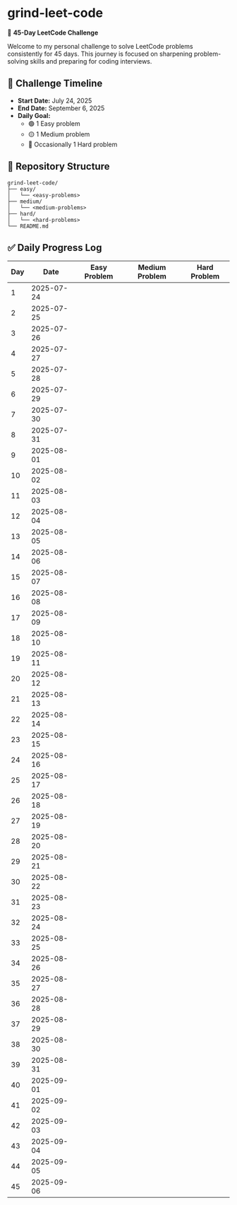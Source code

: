 # grind-leet-code

🎯 **45-Day LeetCode Challenge**

Welcome to my personal challenge to solve LeetCode problems consistently for 45 days. This journey is focused on sharpening problem-solving skills and preparing for coding interviews.

## 📅 Challenge Timeline
- **Start Date:** July 24, 2025
- **End Date:** September 6, 2025
- **Daily Goal:**
  - 🟢 1 Easy problem
  - 🟡 1 Medium problem
  - 🔴 Occasionally 1 Hard problem

## 📁 Repository Structure
```
grind-leet-code/
├── easy/
│   └── <easy-problems>
├── medium/
│   └── <medium-problems>
├── hard/
│   └── <hard-problems>
└── README.md
```

## ✅ Daily Progress Log
| Day | Date       | Easy Problem      | Medium Problem     | Hard Problem    |
|-----|------------|-------------------|--------------------|-----------------|
| 1   | 2025-07-24 |                   |                    |                 |
| 2   | 2025-07-25 |                   |                    |                 |
| 3   | 2025-07-26 |                   |                    |                 |
| 4   | 2025-07-27 |                   |                    |                 |
| 5   | 2025-07-28 |                   |                    |                 |
| 6   | 2025-07-29 |                   |                    |                 |
| 7   | 2025-07-30 |                   |                    |                 |
| 8   | 2025-07-31 |                   |                    |                 |
| 9   | 2025-08-01 |                   |                    |                 |
| 10  | 2025-08-02 |                   |                    |                 |
| 11  | 2025-08-03 |                   |                    |                 |
| 12  | 2025-08-04 |                   |                    |                 |
| 13  | 2025-08-05 |                   |                    |                 |
| 14  | 2025-08-06 |                   |                    |                 |
| 15  | 2025-08-07 |                   |                    |                 |
| 16  | 2025-08-08 |                   |                    |                 |
| 17  | 2025-08-09 |                   |                    |                 |
| 18  | 2025-08-10 |                   |                    |                 |
| 19  | 2025-08-11 |                   |                    |                 |
| 20  | 2025-08-12 |                   |                    |                 |
| 21  | 2025-08-13 |                   |                    |                 |
| 22  | 2025-08-14 |                   |                    |                 |
| 23  | 2025-08-15 |                   |                    |                 |
| 24  | 2025-08-16 |                   |                    |                 |
| 25  | 2025-08-17 |                   |                    |                 |
| 26  | 2025-08-18 |                   |                    |                 |
| 27  | 2025-08-19 |                   |                    |                 |
| 28  | 2025-08-20 |                   |                    |                 |
| 29  | 2025-08-21 |                   |                    |                 |
| 30  | 2025-08-22 |                   |                    |                 |
| 31  | 2025-08-23 |                   |                    |                 |
| 32  | 2025-08-24 |                   |                    |                 |
| 33  | 2025-08-25 |                   |                    |                 |
| 34  | 2025-08-26 |                   |                    |                 |
| 35  | 2025-08-27 |                   |                    |                 |
| 36  | 2025-08-28 |                   |                    |                 |
| 37  | 2025-08-29 |                   |                    |                 |
| 38  | 2025-08-30 |                   |                    |                 |
| 39  | 2025-08-31 |                   |                    |                 |
| 40  | 2025-09-01 |                   |                    |                 |
| 41  | 2025-09-02 |                   |                    |                 |
| 42  | 2025-09-03 |                   |                    |                 |
| 43  | 2025-09-04 |                   |                    |                 |
| 44  | 2025-09-05 |                   |                    |                 |
| 45  | 2025-09-06 |                   |                    |                 |
